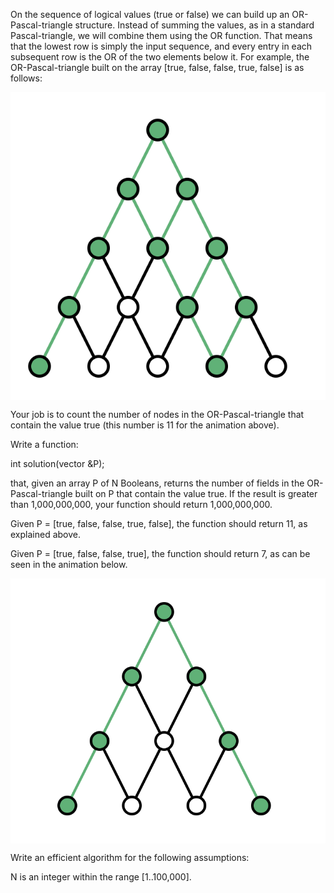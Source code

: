 On the sequence of logical values (true or false) we can build up an OR-Pascal-triangle structure. Instead of summing the values, as in a standard Pascal-triangle, we will combine them using the OR function. That means that the lowest row is simply the input sequence, and every entry in each subsequent row is the OR of the two elements below it. For example, the OR-Pascal-triangle built on the array [true, false, false, true, false] is as follows:

<img src="demo.png" align="center" />

Your job is to count the number of nodes in the OR-Pascal-triangle that contain the value true (this number is 11 for the animation above).

Write a function:

int solution(vector<bool> &P);

that, given an array P of N Booleans, returns the number of fields in the OR-Pascal-triangle built on P that contain the value true. If the result is greater than 1,000,000,000, your function should return 1,000,000,000.

Given P = [true, false, false, true, false], the function should return 11, as explained above.

Given P = [true, false, false, true], the function should return 7, as can be seen in the animation below.
  
<img src="e1.png" align="center" />

Write an efficient algorithm for the following assumptions:

N is an integer within the range [1..100,000].
